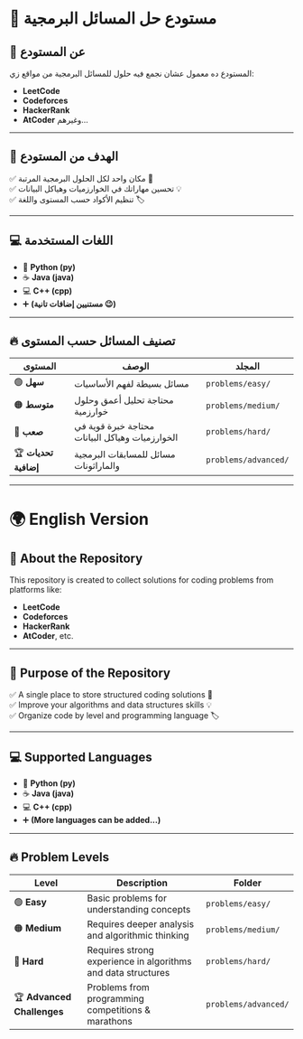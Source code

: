 # 🚀 مستودع حل المسائل البرمجية  

## 📌 عن المستودع  
المستودع ده معمول عشان نجمع فيه حلول للمسائل البرمجية من مواقع زي:  
- **LeetCode**  
- **Codeforces**  
- **HackerRank**  
- **AtCoder** وغيرهم...  

---

## 🎯 الهدف من المستودع  
✅ مكان واحد لكل الحلول البرمجية المرتبة 📂  
✅ تحسين مهاراتك في الخوارزميات وهياكل البيانات 💡  
✅ تنظيم الأكواد حسب المستوى واللغة 🏷  

---

## 💻 اللغات المستخدمة  
- 🐍 **Python (py)**  
- ☕ **Java (java)**  
- 💻 **C++ (cpp)**  
- ➕ **(مستنيين إضافات تانية 😉)**  

---

## 🔥 تصنيف المسائل حسب المستوى  
| المستوى | الوصف | المجلد |
|---------|----------|--------|
| 🟢 **سهل** | مسائل بسيطة لفهم الأساسيات | `problems/easy/` |
| 🟠 **متوسط** | محتاجة تحليل أعمق وحلول خوارزمية | `problems/medium/` |
| 🔴 **صعب** | محتاجة خبرة قوية في الخوارزميات وهياكل البيانات | `problems/hard/` |
| 🏆 **تحديات إضافية** | مسائل للمسابقات البرمجية والماراثونات | `problems/advanced/` |



---

# 🌍 English Version  

## 📌 About the Repository  
This repository is created to collect solutions for coding problems from platforms like:  
- **LeetCode**  
- **Codeforces**  
- **HackerRank**  
- **AtCoder**, etc.  

---

## 🎯 Purpose of the Repository  
✅ A single place to store structured coding solutions 📂  
✅ Improve your algorithms and data structures skills 💡  
✅ Organize code by level and programming language 🏷  

---

## 💻 Supported Languages  
- 🐍 **Python (py)**  
- ☕ **Java (java)**  
- 💻 **C++ (cpp)**  
- ➕ **(More languages can be added...)**  

---

## 🔥 Problem Levels  
| Level | Description | Folder |
|--------|------------|--------|
| 🟢 **Easy** | Basic problems for understanding concepts | `problems/easy/` |
| 🟠 **Medium** | Requires deeper analysis and algorithmic thinking | `problems/medium/` |
| 🔴 **Hard** | Requires strong experience in algorithms and data structures | `problems/hard/` |
| 🏆 **Advanced Challenges** | Problems from programming competitions & marathons | `problems/advanced/` |


